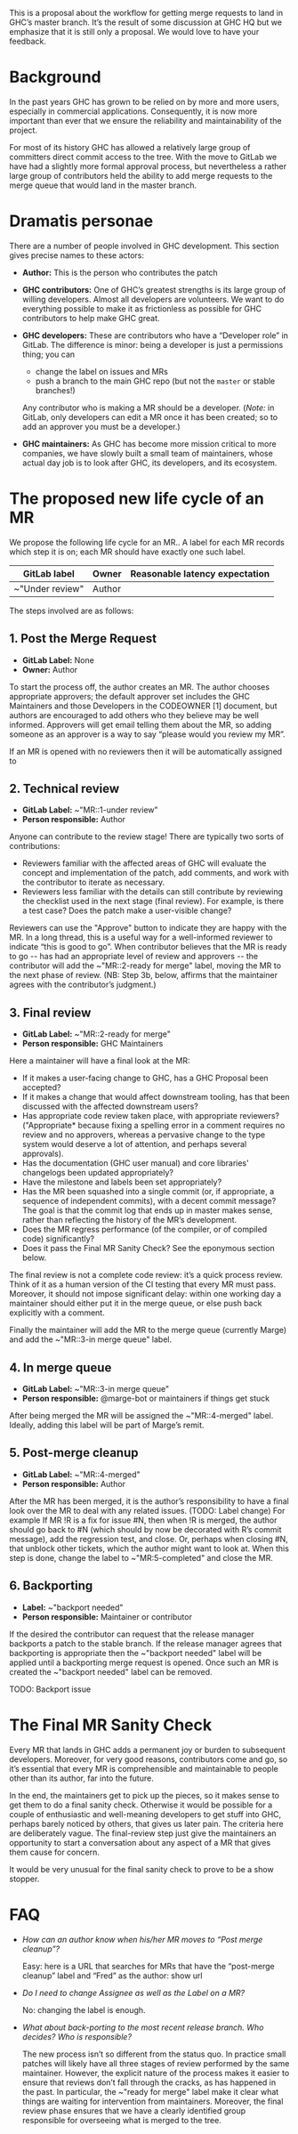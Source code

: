 This is a proposal about the workflow for getting merge requests to land in GHC’s master branch.   It’s the result of some discussion at GHC HQ but we emphasize that it is still only a proposal.  We would love to have your feedback.

# Background

In the past years GHC has grown to be relied on by more and more users, especially in commercial applications. Consequently, it is now more important than ever that we ensure the reliability and maintainability of the project.

For most of its history GHC has allowed a relatively large group of committers direct commit access to the tree. With the move to GitLab we have had a slightly more formal approval process, but nevertheless a rather large group of contributors held the ability to add merge requests to the merge queue that would land in the master branch.

# Dramatis personae

There are a number of people involved in GHC development. This section gives precise names to these actors:

* **Author:** This is the person who contributes the patch

* **GHC contributors:** One of GHC’s greatest strengths is its large group of willing developers.  Almost all developers are volunteers.   We want to do everything possible to make it as frictionless as possible for GHC contributors to help make GHC great.

* **GHC developers:** These are contributors who have a “Developer role” in GitLab.  The difference is minor: being a developer is just a permissions thing; you can

  * change the label on issues and MRs
  * push a branch to the main GHC repo (but not the `master` or stable branches!)
  
  Any contributor who is making a MR should be a developer.   (*Note:* in GitLab, only developers can edit a MR once it has been created; so to add an approver you must be a developer.)

* **GHC maintainers:** As GHC has become more mission critical to more companies, we have slowly built a small team of maintainers, whose actual day job is to look after GHC, its developers, and its ecosystem.

# The proposed new life cycle of an MR

We propose the following life cycle for an MR..  A label for each MR records which step it is on; each MR should have exactly one such label.    

| GitLab label       | Owner       | Reasonable latency expectation    |
| ------------------ | ----------- | --------------------------------- |
| ~"Under review"    | Author      | |


The steps involved are as follows:

## 1. Post the Merge Request

* **GitLab Label:** None
* **Owner:** Author

To start the process off, the author creates an MR. 
The author chooses appropriate approvers; the default approver set includes the GHC Maintainers and those Developers in the CODEOWNER [1] document, but authors are encouraged to add others who they believe may be well informed.   Approvers will get email telling them about the MR, so adding someone as an approver is a way to say “please would you review my MR”.

If an MR is opened with no reviewers then it will be automatically assigned to 


## 2. Technical review

* **GitLab Label:** ~"MR::1-under review"
* **Person responsible:** Author

Anyone can contribute to the review stage!  There are typically two sorts of contributions:
 * Reviewers familiar with the affected areas of GHC will evaluate the concept and implementation of the patch, add comments, and work with the contributor to iterate as necessary.
 * Reviewers less familiar with the details can still contribute by reviewing the checklist used in the next stage (final review).  For example, is there a test case?   Does the patch make a user-visible change?

Reviewers can use the "Approve" button to indicate they are happy with the MR.  In a long thread, this is a useful way for a well-informed reviewer to indicate “this is good to go”.
When contributor believes that the MR is ready to go -- has had an appropriate level of review and approvers -- the contributor will add the ~"MR::2-ready for merge" label, moving the MR to the next phase of review. (NB: Step 3b, below, affirms that the maintainer agrees with the contributor’s judgment.)


## 3. Final review

* **GitLab Label:** ~"MR::2-ready for merge"
* **Person responsible:** GHC Maintainers

Here a maintainer will have a final look at the MR:

* If it makes a user-facing change to GHC, has a GHC Proposal been accepted? 
* If it makes a change that would affect downstream tooling, has that been discussed with the affected downstream users?
* Has appropriate code review taken place, with appropriate reviewers?  ("Appropriate* because fixing a spelling error in a comment requires no review and no approvers, whereas a pervasive change to the type system would deserve a lot of attention, and perhaps several approvals).
* Has the documentation (GHC user manual) and core libraries' changelogs been updated appropriately?
* Have the milestone and labels been set appropriately?
* Has the MR been squashed into a single commit (or, if appropriate, a sequence of independent commits), with a decent commit message? The goal is that the commit log that ends up in master makes sense, rather than reflecting the history of the MR’s development.
* Does the MR regress performance (of the compiler, or of compiled code) significantly?
* Does it pass the Final MR Sanity Check?  See the eponymous section below.

The final review is not a complete code review: it’s a quick process review.   Think of it as a human version of the CI testing that every MR must pass.  Moreover, it should not impose significant delay: within one working day a maintainer should either put it in the merge queue, or else push back explicitly with a comment.  

Finally the maintainer will add the MR to the merge queue (currently Marge) and add the ~"MR::3-in merge queue" label.

## 4. In merge queue

* **GitLab Label:** ~"MR::3-in merge queue"
* **Person responsible:** @marge-bot or maintainers if things get stuck

After being merged the MR will be assigned the ~"MR::4-merged" label. Ideally, adding this label will be part of Marge’s remit.


## 5. Post-merge cleanup

* **GitLab Label:** ~"MR::4-merged"
* **Person responsible:** Author

After the MR has been merged, it is the author’s responsibility to have a final look over the MR to deal with any related issues.  (TODO: Label change) For example
If MR !R is a fix for issue #N, then when !R is merged, the author should go back to #N (which should by now be decorated with R’s commit message), add the regression test, and close.
Or, perhaps when closing #N, that unblock other tickets, which the author might want to look at.
When this step is done, change the label to ~"MR:5-completed" and close the MR.

## 6. Backporting

* **Label:** ~"backport needed"
* **Person responsible:** Maintainer or contributor

If the desired the contributor can request that the release manager backports a patch to the stable branch. If the release manager agrees that backporting is appropriate then the ~"backport needed" label will be applied until a backporting merge request is opened. Once such an MR is created the ~"backport needed" label can be removed.

TODO: Backport issue


# The Final MR Sanity Check

Every MR that lands in GHC adds a permanent joy or burden to subsequent developers.  Moreover, for very good reasons, contributors come and go, so it’s essential that every MR is comprehensible and maintainable to people other than its author, far into the future.  

In the end, the maintainers get to pick up the pieces, so it makes sense to get them to do a final sanity check.  Otherwise it would be possible for a couple of enthusiastic and well-meaning developers to get stuff into GHC, perhaps barely noticed by others, that gives us later pain.  The criteria here are deliberately vague.  The final-review step just give the maintainers an opportunity to start a conversation about any aspect of a MR that gives them cause for concern.

It would be very unusual for the final sanity check to prove to be a show stopper.

# FAQ

* *How can an author know when his/her MR moves to “Post merge cleanup”?*

  Easy: here is a URL that searches for MRs that have the “post-merge cleanup” label and “Fred” as the author: show url

* *Do I need to change Assignee as well as the Label on a MR?*

  No: changing the label is enough.

* *What about back-porting to the most recent release branch.  Who decides?  Who is responsible?*

  The new process isn’t so different from the status quo. In practice small patches will likely have all three stages of review performed by the same maintainer. However, the explicit nature of the process makes it easier to ensure that reviews don’t fall through the cracks, as has happened in the past. In particular, the ~"ready for merge" label make it clear what things are waiting for intervention from maintainers. Moreover, the final review phase ensures that we have a clearly identified group responsible for overseeing what is merged to the tree.


[codeowners]: https://gitlab.haskell.org/ghc/ghc/blob/master/CODEOWNERS



